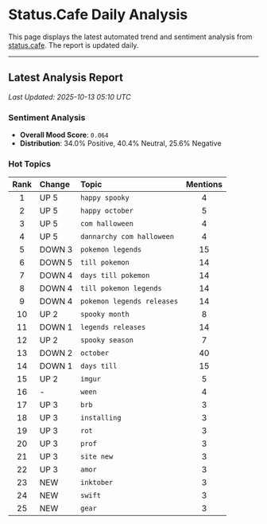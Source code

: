 # Status.Cafe Daily Analysis

This page displays the latest automated trend and sentiment analysis from [status.cafe](https://status.cafe/). The report is updated daily.

---

## Latest Analysis Report

<!-- START_ANALYSIS_SECTION -->

*Last Updated: 2025-10-13 05:10 UTC*

### Sentiment Analysis
- **Overall Mood Score**: `0.064` 
- **Distribution**: 34.0% Positive, 40.4% Neutral, 25.6% Negative

### Hot Topics
| Rank | Change | Topic | Mentions |
|:----:|:-------|:------|:--------:|
| 1 | UP 5 | `happy spooky` | 4 |
| 2 | UP 5 | `happy october` | 5 |
| 3 | UP 5 | `com halloween` | 4 |
| 4 | UP 5 | `dannarchy com halloween` | 4 |
| 5 | DOWN 3 | `pokemon legends` | 15 |
| 6 | DOWN 5 | `till pokemon` | 14 |
| 7 | DOWN 4 | `days till pokemon` | 14 |
| 8 | DOWN 4 | `till pokemon legends` | 14 |
| 9 | DOWN 4 | `pokemon legends releases` | 14 |
| 10 | UP 2 | `spooky month` | 8 |
| 11 | DOWN 1 | `legends releases` | 14 |
| 12 | UP 2 | `spooky season` | 7 |
| 13 | DOWN 2 | `october` | 40 |
| 14 | DOWN 1 | `days till` | 15 |
| 15 | UP 2 | `imgur` | 5 |
| 16 | - | `ween` | 4 |
| 17 | UP 3 | `brb` | 3 |
| 18 | UP 3 | `installing` | 3 |
| 19 | UP 3 | `rot` | 3 |
| 20 | UP 3 | `prof` | 3 |
| 21 | UP 3 | `site new` | 3 |
| 22 | UP 3 | `amor` | 3 |
| 23 | NEW | `inktober` | 3 |
| 24 | NEW | `swift` | 3 |
| 25 | NEW | `gear` | 3 |

<!-- END_ANALYSIS_SECTION -->
